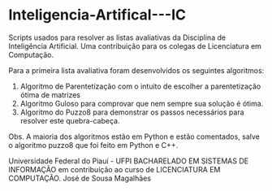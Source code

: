 # Inteligencia-Artifical---IC

Scripts usados para resolver as listas avaliativas da Disciplina de Inteligência Artificial. 
Uma contribuição para os colegas de Licenciatura em Computação.

Para a primeira lista avaliativa foram desenvolvidos os seguintes algoritmos:
1.	Algoritmo de Parentetização com o intuito de escolher a parentetização ótima de matrizes
2.	Algoritmo Guloso para comprovar que nem sempre sua solução é ótima.
3.	Algoritmo do Puzzo8 para demonstrar os passos necessários para resolver este quebra-cabeça.

Obs. A maioria dos algoritmos estão em Python e estão comentados, salve o algoritmo puzzo8 que foi feito em Python e C++.

Universidade Federal do Piauí - UFPI BACHARELADO EM SISTEMAS DE INFORMAÇÃO em contribuição ao curso de LICENCIATURA EM COMPUTAÇÃO.
José de Sousa Magalhães

